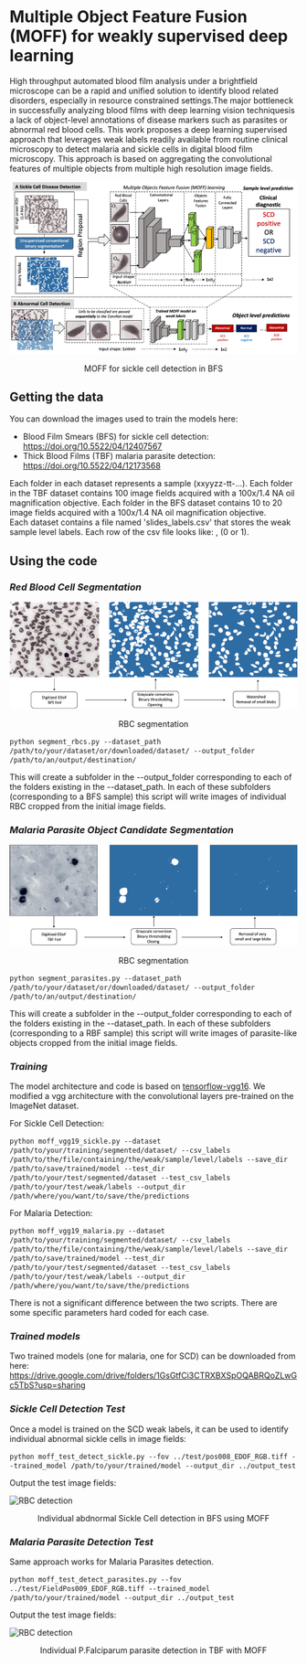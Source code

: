 
# Multiple Object Feature Fusion (MOFF) for weakly supervised deep learning



High throughput automated blood film analysis under a brightfield microscope can be a rapid and unified solution to identify blood related disorders, especially in resource constrained settings.The major bottleneck in successfully analyzing blood films with deep learning vision techniquesis a lack of object-level annotations of disease markers such as parasites or abnormal red blood cells. This work proposes a deep learning supervised approach that leverages weak labels readily available from routine clinical microscopy to detect malaria and sickle cells in digital blood film microscopy. This approach is based on aggregating the convolutional features of multiple objects from multiple high resolution image fields.


![The idea](/figs/sickle_moff.png)  
<p align="center">
 MOFF for sickle cell detection in BFS</center>
</p>


## **Getting the data**

You can download the images used to train the models here: 

- Blood Film Smears (BFS) for sickle cell detection: https://doi.org/10.5522/04/12407567
- Thick Blood Films (TBF) malaria parasite detection: https://doi.org/10.5522/04/12173568

Each folder in each dataset represents a sample (xxyyzz-tt-...). Each folder in the TBF dataset contains 100 image fields acquired with a 100x/1.4 NA oil magnification objective. Each folder in the BFS dataset contains 10 to 20 image fields acquired with a 100x/1.4 NA oil magnification objective.   
Each dataset contains a file named 'slides_labels.csv' that stores the weak sample level labels. Each row of the csv file looks like: <sample-id>, <label> (0 or 1).   


## **Using the code**

### *Red Blood Cell Segmentation* 

![The idea](/figs/moff_rbc_segmentation.png)  
<p align="center">
 RBC segmentation</center>
</p>

    python segment_rbcs.py --dataset_path /path/to/your/dataset/or/downloaded/dataset/ --output_folder /path/to/an/output/destination/ 

This will create a subfolder in the --output_folder corresponding to each of the folders existing in the --dataset_path. In each of these subfolders (corresponding to a BFS sample) this script will write images of individual RBC cropped from the initial image fields. 


### *Malaria Parasite Object Candidate Segmentation* 

![The idea](/figs/moff_parasite_segmentation.png)  
<p align="center">
 RBC segmentation</center>
</p>

    python segment_parasites.py --dataset_path /path/to/your/dataset/or/downloaded/dataset/ --output_folder /path/to/an/output/destination/ 

This will create a subfolder in the --output_folder corresponding to each of the folders existing in the --dataset_path. In each of these subfolders (corresponding to a RBF sample) this script will write images of parasite-like objects cropped from the initial image fields. 


### *Training*

The model architecture and code is based on [tensorflow-vgg16](https://github.com/ry/tensorflow-vgg16). We modified a vgg architecture with the convolutional layers pre-trained on the ImageNet dataset. 

For Sickle Cell Detection:

    python moff_vgg19_sickle.py --dataset /path/to/your/training/segmented/dataset/ --csv_labels /path/to/the/file/containing/the/weak/sample/level/labels --save_dir /path/to/save/trained/model --test_dir /path/to/your/test/segmented/dataset --test_csv_labels /path/to/your/test/weak/labels --output_dir /path/where/you/want/to/save/the/predictions 
    
For Malaria Detection: 

    python moff_vgg19_malaria.py --dataset /path/to/your/training/segmented/dataset/ --csv_labels /path/to/the/file/containing/the/weak/sample/level/labels --save_dir /path/to/save/trained/model --test_dir /path/to/your/test/segmented/dataset --test_csv_labels /path/to/your/test/weak/labels --output_dir /path/where/you/want/to/save/the/predictions 

There is not a significant difference between the two scripts. There are some specific parameters hard coded for each case.



### *Trained models*
Two trained models (one for malaria, one for SCD) can be downloaded from here:
https://drive.google.com/drive/folders/1GsGtfCi3CTRXBXSpOQABRQoZLwGc5TbS?usp=sharing



### *Sickle Cell Detection Test*
Once a model is trained on the SCD weak labels, it can be used to identify individual abnormal sickle cells in image fields: 

    python moff_test_detect_sickle.py --fov ../test/pos008_EDOF_RGB.tiff --trained_model /path/to/your/trained/model --output_dir ../output_test

Output the test image fields:

![RBC detection](/figs/sickle_detection_test.png)  
<p align="center">
 Individual abdnormal Sickle Cell detection in BFS using MOFF</center>
</p>

### *Malaria Parasite Detection Test*

Same approach works for Malaria Parasites detection.

    python moff_test_detect_parasites.py --fov ../test/FieldPos009_EDOF_RGB.tiff --trained_model /path/to/your/trained/model --output_dir ../output_test

Output the test image fields:

![RBC detection](/figs/test_parasite_detection.png)  
<p align="center">
 Individual P.Falciparum parasite detection in TBF with MOFF</center>
</p>




